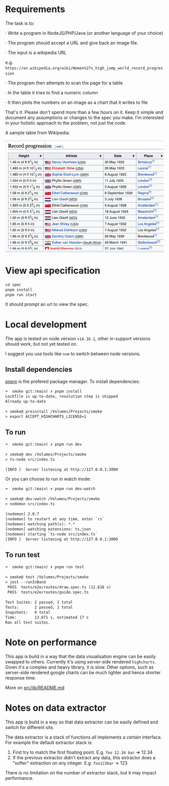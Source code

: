 # Requirements

The task is to:

·  Write a program in NodeJS/PHP/Java (or another language of your choice)

·  The program should accept a URL and give back an image file.

·  The input is a wikipedia URL

   e.g. `https://en.wikipedia.org/wiki/Women%27s_high_jump_world_record_progression`

·  The program then attempts to scan the page for a table

·  In the table it tries to find a numeric column

·  It then plots the numbers on an image as a chart that it writes to file

That's it. Please don't spend more than a few hours on it. Keep it simple and document any assumptions or changes to the spec you make. I'm interested in your holistic approach to the problem, not just the code.

A sample table from Wikipedia:

![](example.png)

# View api specification
```shell
cd spec
pnpm install
pnpm run start
```
It should prompt an url to view the spec.

# Local development

The app is tested on node version `v14.16.1`, other in-support versions should work, but not yet tested on.

I suggest you use tools like `nvm` to switch between node versions.

## Install dependencies

[pnpm](https://github.com/pnpm/pnpm) is the prefered package manager.
To install dependencies:
```shell
➜  smoke git:(main) ✗ pnpm install
Lockfile is up-to-date, resolution step is skipped
Already up-to-date

> smoke@ preinstall /Volumes/Projects/smoke
> export ACCEPT_HIGHCHARTS_LICENSE=1
```

## To run
```shell
➜  smoke git:(main) ✗ pnpm run dev

> smoke@ dev /Volumes/Projects/smoke
> ts-node src/index.ts

[INFO ]  Server listening at http://127.0.0.1:3000

```

Or you can choose to run in watch mode:
```shell
➜  smoke git:(main) ✗ pnpm run dev:watch

> smoke@ dev:watch /Volumes/Projects/smoke
> nodemon src/index.ts

[nodemon] 2.0.7
[nodemon] to restart at any time, enter `rs`
[nodemon] watching path(s): *.*
[nodemon] watching extensions: ts,json
[nodemon] starting `ts-node src/index.ts`
[INFO ]  Server listening at http://127.0.0.1:3000
```

## To run test
```shell
➜  smoke git:(main) ✗ pnpm run test

> smoke@ test /Volumes/Projects/smoke
> jest --runInBand
 PASS  tests/e2e/routes/draw.spec.ts (12.618 s)
 PASS  tests/e2e/routes/guide.spec.ts

Test Suites: 2 passed, 2 total
Tests:       2 passed, 2 total
Snapshots:   0 total
Time:        13.671 s, estimated 17 s
Ran all test suites.
```

# Note on performance

This app is build in a way that the data visualisation engine can be easily swapped to others. Currently it's using server-side rendered `highcharts`. Given it's a complex and heavy library, it is slow. Other options, such as server-side rendered google charts can be much lighter and hence shorter response time.

More on [src/lib/README.md](src/lib/README.md)

# Notes on data extractor

This app is build in a way so that data extractor can be easily defined and switch for different sits.

The data extractor is a stack of functions all implements a certain interface. For example the default extractor stack is:

1. First try to match the first floating point. E.g. `foo 12.34 bar` => 12.34
2. If the previous extractor didn't extract any data, this extractor does a "softer" extraction on any integer. E.g. `foo123bar` -> 123

There is no limitation on the number of extractor stack, but it may impact performance.
